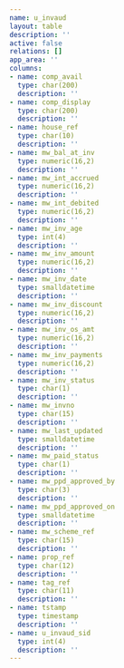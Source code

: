 ```yaml
---
name: u_invaud
layout: table
description: ''
active: false
relations: []
app_area: ''
columns:
- name: comp_avail
  type: char(200)
  description: ''
- name: comp_display
  type: char(200)
  description: ''
- name: house_ref
  type: char(10)
  description: ''
- name: mw_bal_at_inv
  type: numeric(16,2)
  description: ''
- name: mw_int_accrued
  type: numeric(16,2)
  description: ''
- name: mw_int_debited
  type: numeric(16,2)
  description: ''
- name: mw_inv_age
  type: int(4)
  description: ''
- name: mw_inv_amount
  type: numeric(16,2)
  description: ''
- name: mw_inv_date
  type: smalldatetime
  description: ''
- name: mw_inv_discount
  type: numeric(16,2)
  description: ''
- name: mw_inv_os_amt
  type: numeric(16,2)
  description: ''
- name: mw_inv_payments
  type: numeric(16,2)
  description: ''
- name: mw_inv_status
  type: char(1)
  description: ''
- name: mw_invno
  type: char(15)
  description: ''
- name: mw_last_updated
  type: smalldatetime
  description: ''
- name: mw_paid_status
  type: char(1)
  description: ''
- name: mw_ppd_approved_by
  type: char(3)
  description: ''
- name: mw_ppd_approved_on
  type: smalldatetime
  description: ''
- name: mw_scheme_ref
  type: char(15)
  description: ''
- name: prop_ref
  type: char(12)
  description: ''
- name: tag_ref
  type: char(11)
  description: ''
- name: tstamp
  type: timestamp
  description: ''
- name: u_invaud_sid
  type: int(4)
  description: ''
---
```


